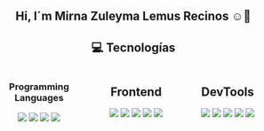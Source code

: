 



<div  align="center">
<h2>Hi, I´m  Mirna Zuleyma Lemus Recinos ☺️👋</h2>
<h2><a>💻 Tecnologías </a></h2>

<div style="display: flex; flex-wrap: wrap;">
    <div style="flex: 1; margin-right: 10px;">
        <h3>Programming Languages</h3>
        <img src="https://img.shields.io/badge/javascript-%23323330.svg?style=for-the-badge&logo=javascript&logoColor=%23F7DF1E"/>
        <img src="https://img.shields.io/badge/typescript-%23007ACC.svg?style=for-the-badge&logo=typescript&logoColor=white"/>
      	<img src="https://img.shields.io/badge/Java-007396.svg?style=for-the-badge&logo=java&logoColor=white" />
        <img src="https://img.shields.io/badge/php-%23777BB4.svg?style=for-the-badge&logo=php&logoColor=white"/>
    </div>
    <div style="flex: 1;">
        <h2>Frontend</h2>
        <img src="https://img.shields.io/badge/html5-%23E34F26.svg?style=for-the-badge&logo=html5&logoColor=white"/>
        <img src="https://img.shields.io/badge/css3-%231572B6.svg?style=for-the-badge&logo=css3&logoColor=white"/>
        <img src="https://img.shields.io/badge/Bootstrap-563D7C?style=for-the-badge&logo=bootstrap&logoColor=white"/>
        <img src="https://img.shields.io/badge/vite-%23646CFF.svg?style=for-the-badge&logo=vite&logoColor=white"/>
        <img src="https://img.shields.io/badge/react-%2320232a.svg?style=for-the-badge&logo=react&logoColor=%2361DAFB"/>
    </div>
    <div style="flex: 1;">
       <h2>DevTools</h2>
      <img src="https://img.shields.io/badge/Visual%20Studio%20Code-0078d7.svg?style=for-the-badge&logo=visual-studio-code&logoColor=white"/>
       <img src="https://img.shields.io/badge/git-%23F05033.svg?style=for-the-badge&logo=git&logoColor=white"/>
       <img src="https://img.shields.io/badge/github-%23121011.svg?style=for-the-badge&logo=github&logoColor=white"/>
       <img src="https://img.shields.io/badge/Insomnia-black?style=for-the-badge&logo=insomnia&logoColor=5849BE"/>
       <img src="https://img.shields.io/badge/postman-FF6C37.svg?style=for-the-badge&logo=postman&logoColor=white"/>

 </div>
</div>
</div>















  







  
      
      
   
